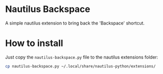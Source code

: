 # Nautilus Backspace

A simple nautilus extension to bring back the 'Backspace' shortcut.

# How to install

Just copy the `nautilus-backspace.py` file to the nautilus extensions folder:

```bash
cp nautilus-backspace.py ~/.local/share/nautilus-python/extensions/
```
